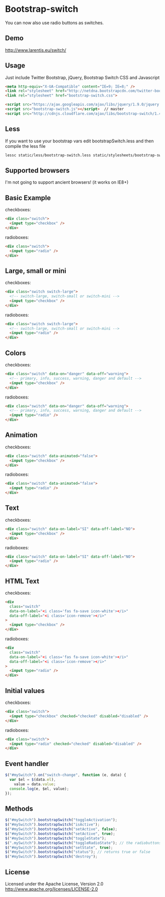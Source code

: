 # Bootstrap-switch

You can now also use radio buttons as switches.

## Demo

http://www.larentis.eu/switch/

## Usage

Just include Twitter Bootstrap, jQuery, Bootstrap Switch CSS and Javascript

```html
<meta http-equiv="X-UA-Compatible" content="IE=9; IE=8;" />
<link rel="stylesheet" href="http://netdna.bootstrapcdn.com/twitter-bootstrap/2.3.1/css/bootstrap-combined.min.css">
<link rel="stylesheet" href="bootstrap-switch.css">

<script src="https://ajax.googleapis.com/ajax/libs/jquery/1.9.0/jquery.min.js"></script>
<script src="bootstrap-switch.js"></script>  // master
<script src="http://cdnjs.cloudflare.com/ajax/libs/bootstrap-switch/1.4/bootstrap-switch.min.js">  // from cdnjs.com
```

## Less

If you want to use your bootstrap vars edit bootstrapSwitch.less and then compile the less file

```bash
lessc static/less/bootstrap-switch.less static/stylesheets/bootstrap-switch.css
```

## Supported browsers

I'm not going to support ancient browsers! (it works on IE8+)

## Basic Example

checkboxes:

```html
<div class="switch">
  <input type="checkbox" />
</div>
```

radioboxes:

```html
<div class="switch">
  <input type="radio" />
</div>
```

## Large, small or mini

checkboxes:

```html
<div class="switch switch-large">
  <!-- switch-large, switch-small or switch-mini -->
  <input type="checkbox" />
</div>
```

radioboxes:

```html
<div class="switch switch-large">
  <!-- switch-large, switch-small or switch-mini -->
  <input type="radio" />
</div>
```

## Colors

checkboxes:

```html
<div class="switch" data-on="danger" data-off="warning">
  <!-- primary, info, success, warning, danger and default -->
  <input type="checkbox" />
</div>
```

radioboxes:

```html
<div class="switch" data-on="danger" data-off="warning">
  <!-- primary, info, success, warning, danger and default -->
  <input type="radio" />
</div>
```

## Animation

checkboxes:

```html
<div class="switch" data-animated="false">
  <input type="checkbox" />
</div>
```

radioboxes:

```html
<div class="switch" data-animated="false">
  <input type="radio" />
</div>
```

## Text

checkboxes:

```html
<div class="switch" data-on-label="SI" data-off-label="NO">
  <input type="checkbox" />
</div>
```

radioboxes:

```html
<div class="switch" data-on-label="SI" data-off-label="NO">
  <input type="radio" />
</div>
```

## HTML Text

checkboxes:

```html
<div
  class="switch"
  data-on-label="<i class='fas fa-save icon-white'></i>"
  data-off-label="<i class='icon-remove'></i>"
>
  <input type="checkbox" />
</div>
```

radioboxes:

```html
<div
  class="switch"
  data-on-label="<i class='fas fa-save icon-white'></i>"
  data-off-label="<i class='icon-remove'></i>"
>
  <input type="radio" />
</div>
```

## Initial values

checkboxes:

```html
<div class="switch">
  <input type="checkbox" checked="checked" disabled="disabled" />
</div>
```

radioboxes:

```html
<div class="switch">
  <input type="radio" checked="checked" disabled="disabled" />
</div>
```

## Event handler

```javascript
$("#mySwitch").on("switch-change", function (e, data) {
  var $el = $(data.el),
    value = data.value;
  console.log(e, $el, value);
});
```

## Methods

```javascript
$("#mySwitch").bootstrapSwitch("toggleActivation");
$("#mySwitch").bootstrapSwitch("isActive");
$("#mySwitch").bootstrapSwitch("setActive", false);
$("#mySwitch").bootstrapSwitch("setActive", true);
$("#mySwitch").bootstrapSwitch("toggleState");
$(".mySwitch").bootstrapSwitch("toggleRadioState"); // the radiobuttons need a class not a ID
$("#mySwitch").bootstrapSwitch("setState", true);
$("#mySwitch").bootstrapSwitch("status"); // returns true or false
$("#mySwitch").bootstrapSwitch("destroy");
```

## License

Licensed under the Apache License, Version 2.0
http://www.apache.org/licenses/LICENSE-2.0
